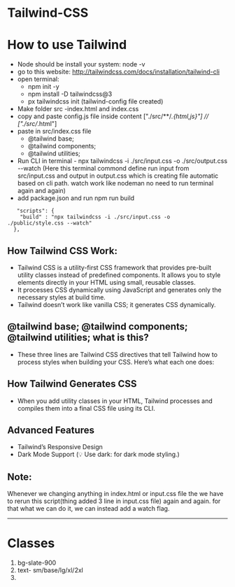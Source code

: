# Tailwind-CSS

# How to use Tailwind
- Node should be install your system: node -v
- go to this website: http://tailwindcss.com/docs/installation/tailwind-cli
- open terminal:
    -  npm init -y
    -  npm install -D tailwindcss@3
    -   px tailwindcss init (tailwind-config file created)
- Make folder src -index.html and index.css
- copy and paste config.js file inside content ["./src/**/*.{html,js}"] // ["./src/*.html"]
- paste in src/index.css file
    - @tailwind base;
    - @tailwind components;
    - @tailwind utilities;
- Run CLI in terminal - npx tailwindcss -i ./src/input.css -o ./src/output.css --watch
 (Here this terminal commond define run input from src/input.css and output in output.css which is creating file automatic based on cli path. watch work like nodeman no need to run terminal again and again)
- add package.json and run npm run build
```
   "scripts": {
    "build" : "npx tailwindcss -i ./src/input.css -o ./public/style.css --watch"
  },
```


## How Tailwind CSS Work:
- Tailwind CSS is a utility-first CSS framework that provides pre-built utility classes instead of predefined components. It allows you to style elements directly in your HTML using small, reusable classes.
- It processes CSS dynamically using JavaScript and generates only the necessary styles at build time.
- Tailwind doesn’t work like vanilla CSS; it generates CSS dynamically.

## @tailwind base; @tailwind components; @tailwind utilities; what is this?
- These three lines are Tailwind CSS directives that tell Tailwind how to process styles when building your CSS. Here’s what each one does:

## How Tailwind Generates CSS
- When you add utility classes in your HTML, Tailwind processes and compiles them into a final CSS file using its CLI.

## Advanced Features
- Tailwind’s Responsive Design
- Dark Mode Support (💡 Use dark: for dark mode styling.)
  
## Note:
Whenever we changing anything in index.html or input.css file the we have to rerun this script(thing added 3 line in input.css file) again and again. for that what we can do it, we can instead add a watch flag.

---
# Classes

1. bg-slate-900
2. text- sm/base/lg/xl/2xl
3. 
